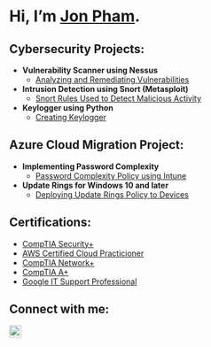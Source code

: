 # Hi, I’m [Jon Pham](https://github.com/Kwangsa19).

## Cybersecurity Projects:

- <b>Vulnerability Scanner using Nessus</b>
  - [Analyzing and Remediating Vulnerabilities](https://github.com/jonphamm/VulnerabilityScanner)
- <b>Intrusion Detection using Snort (Metasploit)</b>
  - [Snort Rules Used to Detect Malicious Activity]()
- <b>Keylogger using Python</b>
  - [Creating Keylogger]()
 
<h2>Azure Cloud Migration Project:</h2>

- <b>Implementing Password Complexity</b>
  - [Password Complexity Policy using Intune]()
- <b>Update Rings for Windows 10 and later</b>
  - [Deploying Update Rings Policy to Devices]()


## Certifications:

- [CompTIA Security+](https://www.credly.com/badges/2f045b81-7a04-42f2-8626-0aace0d59ec9/linked_in_profile)
- [AWS Certified Cloud Practicioner](https://www.credly.com/badges/7fdc95be-d5a0-4800-81ec-ba3ed22113dd/linked_in_profile)
- [CompTIA Network+](https://www.credly.com/badges/a20191b8-ce2c-4614-804d-4dac7cfcd4bd/linked_in_profile)
- [CompTIA A+](https://www.credly.com/badges/2d082e16-a52b-4306-ab5e-3f7d9ee628ea/linked_in_profile)
- [Google IT Support Professional](https://www.coursera.org/account/accomplishments/specialization/certificate/S9FR4EGGP64C)

## Connect with me:

[<img align="left" alt="JonPham | LinkedIn" width="22px" src="https://cdn.jsdelivr.net/npm/simple-icons@v3/icons/linkedin.svg" />][linkedin]

[linkedin]: https://www.linkedin.com/in/jonphamm

